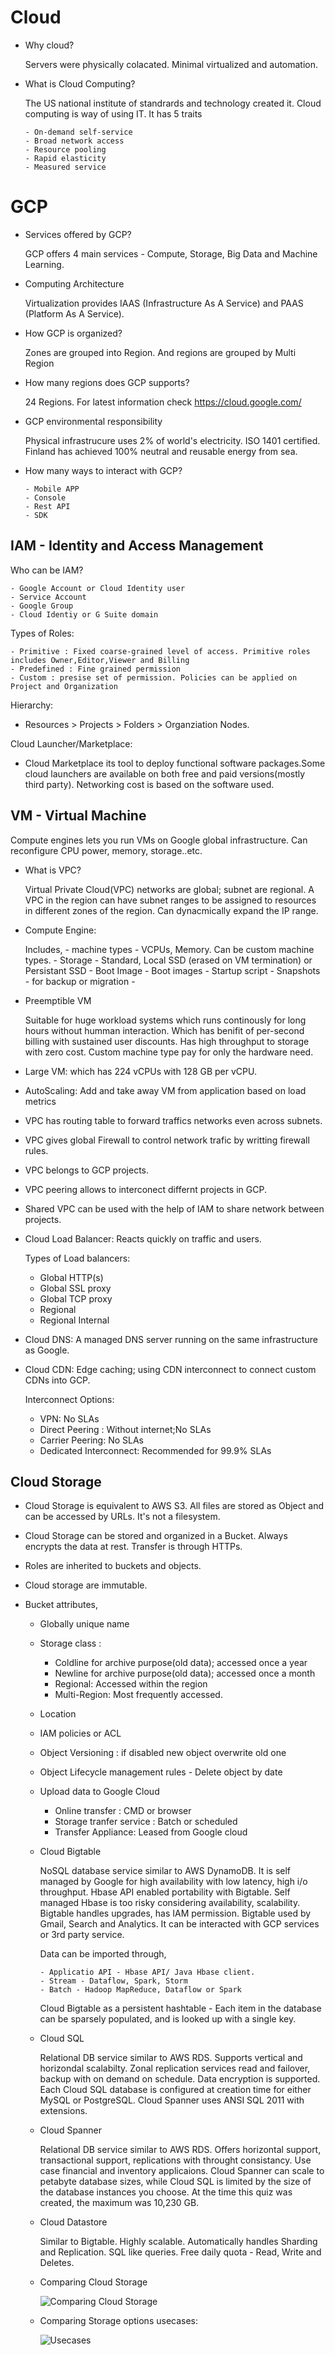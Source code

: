 # Cloud
- Why cloud?
  
  Servers were physically colacated. Minimal virtualized and automation. 
   
- What is Cloud Computing?

  The US national institute of standrards and technology created it. Cloud computing is way of using IT. It has 5 traits
  
      - On-demand self-service
      - Broad network access
      - Resource pooling
      - Rapid elasticity
      - Measured service
  
# GCP
- Services offered by GCP?
  
   GCP offers 4 main services - Compute, Storage, Big Data and Machine Learning.

- Computing Architecture

  Virtualization provides IAAS (Infrastructure As A Service) and PAAS (Platform As A Service). 

- How GCP is organized?

  Zones are grouped into Region. And regions are grouped by Multi Region
  
- How many regions does GCP supports?

  24 Regions. For latest information check https://cloud.google.com/
  
- GCP environmental responsibility

  Physical infrastrucure uses 2% of world's electricity. ISO 1401 certified. Finland has achieved 100% neutral and reusable energy from sea.
  
- How many ways to interact with GCP?

      - Mobile APP
      - Console
      - Rest API
      - SDK
  
## IAM - Identity and Access Management
   
  Who can be IAM?
   
    - Google Account or Cloud Identity user
    - Service Account
    - Google Group
    - Cloud Identiy or G Suite domain
  
  Types of Roles:
   
    - Primitive : Fixed coarse-grained level of access. Primitive roles includes Owner,Editor,Viewer and Billing
    - Predefined : Fine grained permission  
    - Custom : presise set of permission. Policies can be applied on Project and Organization

  Hierarchy: 
 
  - Resources > Projects > Folders > Organziation Nodes.
    
  Cloud Launcher/Marketplace:
   
  - Cloud Marketplace its tool to deploy functional software packages.Some cloud launchers are available on both free and paid versions(mostly third party).  Networking cost is based on the software used. 
  
  ## VM - Virtual Machine
  
  Compute engines lets you run VMs on Google global infrastructure. Can reconfigure CPU power, memory, storage..etc.
  
  - What is VPC?
  
    Virtual Private Cloud(VPC) networks are global; subnet are regional. A VPC in the region can have subnet ranges to be assigned to resources in different zones of the region. Can dynacmically expand the IP range. 
    
  - Compute Engine:
    
    Includes,
        - machine types - VCPUs, Memory. Can be custom machine types.
        - Storage - Standard, Local SSD (erased on VM termination) or Persistant SSD
        - Boot Image - Boot images
        - Startup script
        - Snapshots - for backup or migration
        - 
  - Preemptible VM
     
     Suitable for huge workload systems which runs continously for long hours without humman interaction. Which has benifit of per-second billing with sustained user discounts. Has high throughput to storage with zero cost. Custom machine type pay for only the hardware need.
     
  - Large VM: which has 224 vCPUs with 128 GB per vCPU.
  - AutoScaling: Add and take away VM from application based on load metrics
  - VPC has routing table to forward traffics networks even across subnets. 
  - VPC gives global Firewall to control network trafic by writting firewall rules.
  - VPC belongs to GCP projects. 
  - VPC peering allows to interconect differnt projects in GCP.
  - Shared VPC can be used with the help of IAM to share network between projects.
  
  - Cloud Load Balancer: Reacts quickly on traffic and users. 
  
    Types of Load balancers:
      - Global HTTP(s)
      - Global SSL proxy
      - Global TCP proxy
      - Regional
      - Regional Internal
  - Cloud DNS: A managed DNS server running on the same infrastructure as Google. 
  - Cloud CDN: Edge caching; using CDN interconnect to connect custom CDNs into GCP.
    
    Interconnect Options: 
    
    - VPN: No SLAs
    - Direct Peering : Without internet;No SLAs
    - Carrier Peering: No SLAs
    - Dedicated Interconnect: Recommended for 99.9% SLAs
  
 ## Cloud Storage
 
 - Cloud Storage is equivalent to AWS S3. All files are stored as Object and can be accessed by URLs. It's not a filesystem.
 - Cloud Storage can be stored and organized in a Bucket. Always encrypts the data at rest. Transfer is through HTTPs.
 - Roles are inherited to buckets and objects.
 - Cloud storage are immutable.
 - Bucket attributes,
 
    - Globally unique name
    - Storage class : 
        - Coldline for archive purpose(old data); accessed once a year
        - Newline for archive purpose(old data); accessed once a month
        - Regional: Accessed within the region
        - Multi-Region: Most frequently accessed.
    - Location
    - IAM policies or ACL
    - Object Versioning : if disabled new object overwrite old one
    - Object Lifecycle management rules - Delete object by date 
    - Upload data to Google Cloud
        - Online transfer : CMD or browser
        - Storage tranfer service :  Batch or scheduled 
        - Transfer Appliance: Leased from Google cloud
    - Cloud Bigtable
      
      NoSQL database service similar to AWS DynamoDB. It is self managed by Google for high availability with low latency, high i/o throughput.
      Hbase API enabled portability with Bigtable. Self managed Hbase is too risky considering availability, scalability. Bigtable handles upgrades, has IAM permission. Bigtable used by Gmail, Search and Analytics. It can be interacted with GCP services or 3rd party service. 
      
      Data can be imported through,
        
          - Applicatio API - Hbase API/ Java Hbase client.
          - Stream - Dataflow, Spark, Storm
          - Batch - Hadoop MapReduce, Dataflow or Spark
          
      Cloud Bigtable as a persistent hashtable - Each item in the database can be sparsely populated, and is looked up with a single key.
      
    - Cloud SQL 
    
      Relational DB service similar to AWS RDS. Supports vertical and horizondal scalabilty. Zonal replication services read and failover, backup with on demand on schedule. Data encryption is supported. 
      Each Cloud SQL database is configured at creation time for either MySQL or PostgreSQL. Cloud Spanner uses ANSI SQL 2011 with extensions.
      
    - Cloud Spanner
      
      Relational DB service similar to AWS RDS. Offers horizontal support, transactional support, replications with throught consistancy. Use case financial and inventory applicaions.
      Cloud Spanner can scale to petabyte database sizes, while Cloud SQL is limited by the size of the database instances you choose. At the time this quiz was created, the maximum was 10,230 GB.
      
     - Cloud Datastore
     
       Similar to Bigtable. Highly scalable. Automatically handles Sharding and Replication. SQL like queries. Free daily quota - Read, Write and Deletes.
       
    - Comparing Cloud Storage
      
      ![Comparing Cloud Storage](https://raw.githubusercontent.com/shangan23/cloud-gcp/main/comparing_storage_options.png)
      
    - Comparing Storage options usecases:
    
      ![Usecases](https://github.com/shangan23/cloud-gcp/blob/main/ComparingStorageOptions.png?raw=true)
      
 
